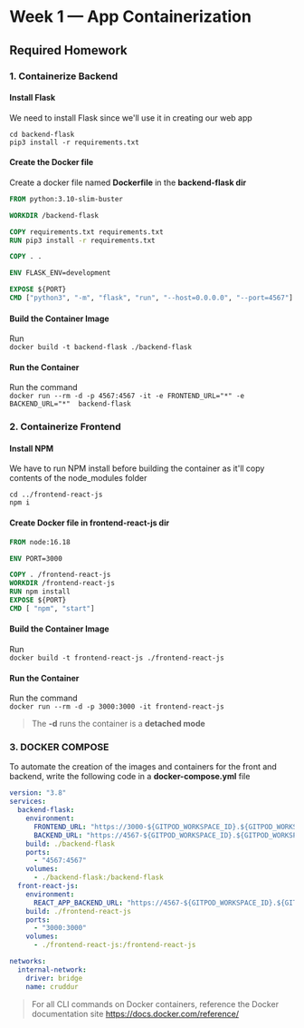 # Week 1 — App Containerization

## Required Homework

### 1. Containerize Backend 
#### Install Flask
We need to install Flask since we'll use it in creating our web app  
```
cd backend-flask
pip3 install -r requirements.txt
```

#### Create the Docker file
Create a docker file named **Dockerfile** in the **backend-flask dir**  

```dockerfile
FROM python:3.10-slim-buster

WORKDIR /backend-flask

COPY requirements.txt requirements.txt
RUN pip3 install -r requirements.txt

COPY . .

ENV FLASK_ENV=development

EXPOSE ${PORT}
CMD ["python3", "-m", "flask", "run", "--host=0.0.0.0", "--port=4567"]
```

#### Build the Container Image
Run  
``docker build -t backend-flask ./backend-flask``  

#### Run the Container
Run the command  
``docker run --rm -d -p 4567:4567 -it -e FRONTEND_URL="*" -e BACKEND_URL="*"  backend-flask``  


### 2. Containerize Frontend
#### Install NPM
We have to run NPM install before building the container as it'll copy contents of the node_modules folder  
```
cd ../frontend-react-js
npm i
```

#### Create Docker file in **frontend-react-js dir**  
```dockerfile
FROM node:16.18

ENV PORT=3000

COPY . /frontend-react-js
WORKDIR /frontend-react-js
RUN npm install
EXPOSE ${PORT}
CMD [ "npm", "start"]
```

#### Build the Container Image
Run  
``docker build -t frontend-react-js ./frontend-react-js``

#### Run the Container
Run the command  
``docker run --rm -d -p 3000:3000 -it frontend-react-js``  

> The **-d** runs the container is a **detached mode**

### 3. DOCKER COMPOSE
To automate the creation of the images and containers for the front and backend, write the following code in a **docker-compose.yml** file  
```yml
version: "3.8"
services:
  backend-flask:
    environment:
      FRONTEND_URL: "https://3000-${GITPOD_WORKSPACE_ID}.${GITPOD_WORKSPACE_CLUSTER_HOST}"
      BACKEND_URL: "https://4567-${GITPOD_WORKSPACE_ID}.${GITPOD_WORKSPACE_CLUSTER_HOST}"
    build: ./backend-flask
    ports:
      - "4567:4567"
    volumes:
      - ./backend-flask:/backend-flask
  front-react-js:
    environment:
      REACT_APP_BACKEND_URL: "https://4567-${GITPOD_WORKSPACE_ID}.${GITPOD_WORKSPACE_CLUSTER_HOST}"
    build: ./frontend-react-js
    ports:
      - "3000:3000"
    volumes:
      - ./frontend-react-js:/frontend-react-js

networks:
  internal-network:
    driver: bridge
    name: cruddur
```

> For all CLI commands on Docker containers, reference the Docker documentation site https://docs.docker.com/reference/
